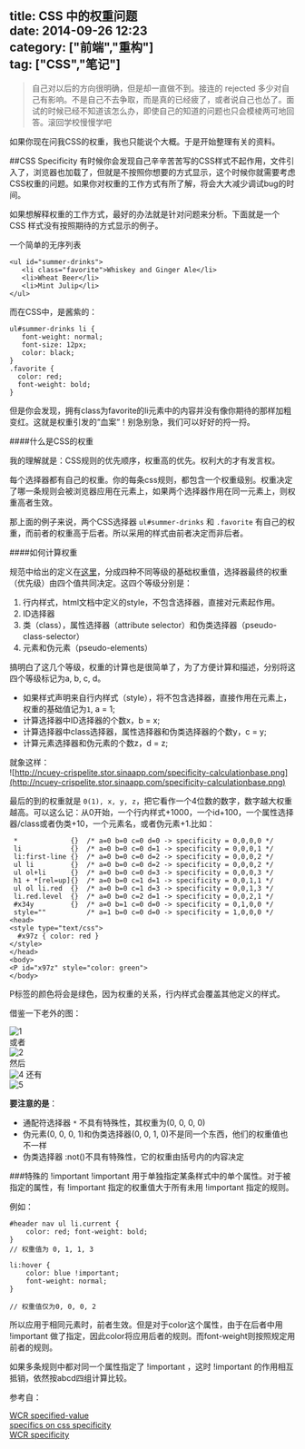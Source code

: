 title: CSS 中的权重问题  
date: 2014-09-26 12:23  
category: ["前端","重构"]  
tag: ["CSS","笔记"]  
---

> 自己对以后的方向很明确，但是却一直做不到。接连的 rejected 多少对自己有影响。不是自己不去争取，而是真的已经疲了，或者说自己也怂了。面试的时候已经不知道该怎么办，即使自己的知道的问题也只会模棱两可地回答。滚回学校慢慢学吧

如果你现在问我CSS的权重，我也只能说个大概。于是开始整理有关的资料。

##CSS Specificity
有时候你会发现自己辛辛苦苦写的CSS样式不起作用，文件引入了，浏览器也加载了，但就是不按照你想要的方式显示，这个时候你就需要考虑 CSS权重的问题。如果你对权重的工作方式有所了解，将会大大减少调试bug的时间。

如果想解释权重的工作方式，最好的办法就是针对问题来分析。下面就是一个 CSS 样式没有按照期待的方式显示的例子。

一个简单的无序列表

    <ul id="summer-drinks">
       <li class="favorite">Whiskey and Ginger Ale</li>
       <li>Wheat Beer</li>
       <li>Mint Julip</li>
    </ul>
    
而在CSS中，是酱紫的：

    ul#summer-drinks li {
       font-weight: normal;
       font-size: 12px;
       color: black;
    }
    .favorite {
      color: red;
      font-weight: bold;
    }
    
但是你会发现，拥有class为favorite的li元素中的内容并没有像你期待的那样加粗变红。这就是权重引发的“血案“！别急别急，我们可以好好的捋一捋。

####什么是CSS的权重

我的理解就是：CSS规则的优先顺序，权重高的优先。权利大的才有发言权。

每个选择器都有自己的权重。你的每条css规则，都包含一个权重级别。权重决定了哪一条规则会被浏览器应用在元素上，如果两个选择器作用在同一元素上，则权重高者生效。

那上面的例子来说，两个CSS选择器 `ul#summer-drinks` 和 `.favorite` 有自己的权重，而前者的权重高于后者。所以采用的样式由前者决定而非后者。

####如何计算权重

规范中给出的定义在[这里](http://www.w3.org/TR/CSS2/cascade.html#specificity)，分成四种不同等级的基础权重值，选择器最终的权重（优先级）由四个值共同决定。这四个等级分别是：
1. 行内样式，html文档中定义的style，不包含选择器，直接对元素起作用。
2. ID选择器
3. 类（class），属性选择器（attribute selector）和伪类选择器（pseudo-class-selector）
4. 元素和伪元素（pseudo-elements）

搞明白了这几个等级，权重的计算也是很简单了，为了方便计算和描述，分别将这四个等级标记为a, b, c, d。

* 如果样式声明来自行内样式（style），将不包含选择器，直接作用在元素上，权重的基础值记为`1`, a = 1;
* 计算选择器中ID选择器的个数x，b = x;
* 计算选择器中class选择器，属性选择器和伪类选择器的个数y，c = y;
* 计算元素选择器和伪元素的个数z，d = z;

就象这样：  
![http://ncuey-crispelite.stor.sinaapp.com/specificity-calculationbase.png](http://ncuey-crispelite.stor.sinaapp.com/specificity-calculationbase.png)  

最后的到的权重就是 `0(1), x, y, z`，把它看作一个4位数的数字，数字越大权重越高。可以这么记：从0开始，一个行内样式+1000，一个id+100，一个属性选择器/class或者伪类+10，一个元素名，或者伪元素+1.比如：

     *             {}  /* a=0 b=0 c=0 d=0 -> specificity = 0,0,0,0 */
     li            {}  /* a=0 b=0 c=0 d=1 -> specificity = 0,0,0,1 */
     li:first-line {}  /* a=0 b=0 c=0 d=2 -> specificity = 0,0,0,2 */
     ul li         {}  /* a=0 b=0 c=0 d=2 -> specificity = 0,0,0,2 */
     ul ol+li      {}  /* a=0 b=0 c=0 d=3 -> specificity = 0,0,0,3 */
     h1 + *[rel=up]{}  /* a=0 b=0 c=1 d=1 -> specificity = 0,0,1,1 */
     ul ol li.red  {}  /* a=0 b=0 c=1 d=3 -> specificity = 0,0,1,3 */
     li.red.level  {}  /* a=0 b=0 c=2 d=1 -> specificity = 0,0,2,1 */
     #x34y         {}  /* a=0 b=1 c=0 d=0 -> specificity = 0,1,0,0 */
     style=""          /* a=1 b=0 c=0 d=0 -> specificity = 1,0,0,0 */
    <head>
    <style type="text/css">
      #x97z { color: red }
    </style>
    </head>
    <body>
    <P id="x97z" style="color: green">
    </body>
   
P标签的颜色将会是绿色，因为权重的关系，行内样式会覆盖其他定义的样式。

借鉴一下老外的图：

![1](http://ncuey-crispelite.stor.sinaapp.com/cssspecificity-calc-1.png)  
或者  
![2](http://ncuey-crispelite.stor.sinaapp.com/cssspecificity-calc-2.png)  
然后   
![4](http://ncuey-crispelite.stor.sinaapp.com/cssspecificity-calc-4.png) 
还有  
![5](http://ncuey-crispelite.stor.sinaapp.com/cssspecificity-calc-5.png)  



**要注意的是**：

* 通配符选择器 `*` 不具有特殊性，其权重为(0, 0, 0, 0)
* 伪元素(0, 0, 0, 1)和伪类选择器(0, 0, 1, 0)不是同一个东西，他们的权重值也不一样
* 伪类选择器 :not()不具有特殊性，它的权重由括号内的内容决定 

###特殊的 !important
!important 用于单独指定某条样式中的单个属性。对于被指定的属性，有 !important 指定的权重值大于所有未用 !important 指定的规则。

例如：
	
    #header nav ul li.current {
    	color: red; font-weight: bold;
    }
    // 权重值为 0, 1, 1, 3
    
	li:hover {
    	color: blue !important;
        font-weight: normal;
	}
    
    // 权重值仅为0, 0, 0, 2

所以应用于相同元素时，前者生效。但是对于color这个属性，由于在后者中用 !important 做了指定，因此color将应用后者的规则。而font-weight则按照规定用前者的规则。

如果多条规则中都对同一个属性指定了 !important ，这时 !important 的作用相互抵销，依然按abcd四组计算比较。



参考自：

[WCR specified-value](http://www.w3.org/TR/CSS2/cascade.html#specified-value)  
[specifics on css specificity](http://css-tricks.com/specifics-on-css-specificity/)  
[WCR specificity](http://www.w3.org/TR/CSS2/cascade.html#specificity)  


